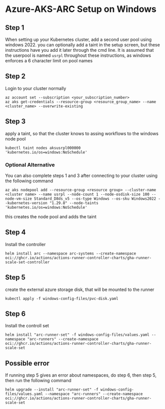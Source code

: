 # Azure-AKS-ARC Setup on Windows

## Step 1

When setting up your Kubernetes cluster, add a second user pool using windows 2022.  you can optionally add a taint in the setup screen, but these instructions have you add it later through the cmd line.  It is assumed that the userpool is named `usrpl` throughout these instructions, as windows enforces a 6 character limit on pool names

## Step 2

Login to your cluster normally

```
az account set --subscription <your_subscription_number>
az aks get-credentials --resource-group <resource_group_name> --name <cluster_name> --overwrite-existing
```

## Step 3

apply a taint, so that the cluster knows to assing workflows to the windows node pool

```
kubectl taint nodes aksusrpl000000 'kubernetes.io/os=windows:NoSchedule'
```

### Optional Alternative

You can also complete steps 1 and 3 after connecting to your cluster using the following command

```
az aks nodepool add --resource-group <resource group> --cluster-name <cluster name> --name usrpl --node-count 1 --node-osdisk-size 100 --node-vm-size Standard_D8ds_v5 --os-type Windows --os-sku Windows2022 --kubernetes-version "1.29.8" --node-taints 'kubernetes.io/os=windows:NoSchedule'
```

this creates the node pool and adds the taint

## Step 4

Install the controller
```
helm install arc --namespace arc-systems --create-namespace oci://ghcr.io/actions/actions-runner-controller-charts/gha-runner-scale-set-controller
```

## Step 5

create the external azure storage disk, that will be mounted to the runner

```
kubectl apply -f windows-config-files/pvc-disk.yaml
```

## Step 6

Install the controll set

```
helm install "arc-runner-set" -f windows-config-files/values.yaml --namespace "arc-runners" --create-namespace oci://ghcr.io/actions/actions-runner-controller-charts/gha-runner-scale-set
```

## Possible error

If running step 5 gives an error about namespaces, do step 6, then step 5, then run the following command

```
helm upgrade --install "arc-runner-set" -f windows-config-files/values.yaml --namespace "arc-runners" --create-namespace oci://ghcr.io/actions/actions-runner-controller-charts/gha-runner-scale-set
```